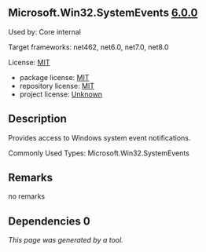 Microsoft.Win32.SystemEvents [6.0.0](https://www.nuget.org/packages/Microsoft.Win32.SystemEvents/6.0.0)
--------------------

Used by: Core internal

Target frameworks: net462, net6.0, net7.0, net8.0

License: [MIT](../../../../licenses/mit) 

- package license: [MIT](https://licenses.nuget.org/MIT) 
- repository license: [MIT](https://github.com/dotnet/runtime) 
- project license: [Unknown](https://dot.net/) 

Description
-----------
Provides access to Windows system event notifications.

Commonly Used Types:
Microsoft.Win32.SystemEvents

Remarks
-----------
no remarks


Dependencies 0
-----------


*This page was generated by a tool.*